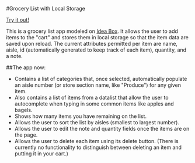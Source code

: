 #Grocery List with Local Storage

[Try it out!](https://gness1804.github.io/grocery-list-local-storage/)

This is a grocery list app modeled on [Idea Box](https://github.com/gness1804/IdeaBox). It allows the user to add items to the "cart" and stores them in local storage so that the item data are saved upon reload. The current attributes permitted per item are name, aisle, id (automatically generated to keep track of each item), quantity, and a note.

##The app now:

* Contains a list of categories that, once selected, automatically populate an aisle number (or store section name, like "Produce") for any given item.
* Also contains a list of items from a datalist that allow the user to autocomplete when typing in some common items like apples and bagels.
* Shows how many items you have remaining on the list.
* Allows the user to sort the list by aisles (smallest to largest number).
* Allows the user to edit the note and quantity fields once the items are on the page.
* Allows the user to delete each item using its delete button. (There is currently no functionality to distinguish between deleting an item and putting it in your cart.)
